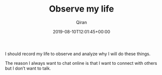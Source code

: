 ﻿---
title: Observe my life
author: Qiran
type: post
date: 2019-08-10T12:01:45+00:00
aliases: ["/observe-my-life/"]
categories:
  - Life

---
I should record my life to observe and analyze why I will do these things.

The reason I always want to chat online is that I want to connect with others but I don&#8217;t want to talk.
